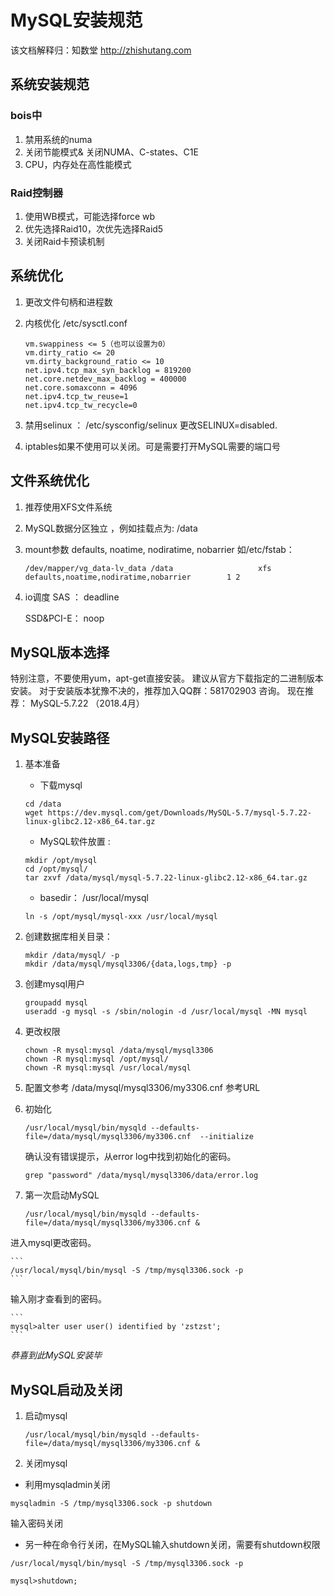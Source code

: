 # MySQL安装规范
该文档解释归：知数堂 http://zhishutang.com

## 系统安装规范

### bois中
1. 禁用系统的numa
2. 关闭节能模式& 关闭NUMA、C-states、C1E
3. CPU，内存处在高性能模式

### Raid控制器
1. 使用WB模式，可能选择force wb
2. 优先选择Raid10，次优先选择Raid5 
3. 关闭Raid卡预读机制

## 系统优化
1. 更改文件句柄和进程数
2. 内核优化 /etc/sysctl.conf  

    ```
    vm.swappiness <= 5（也可以设置为0）
    vm.dirty_ratio <= 20
    vm.dirty_background_ratio <= 10
    net.ipv4.tcp_max_syn_backlog = 819200
    net.core.netdev_max_backlog = 400000
    net.core.somaxconn = 4096
    net.ipv4.tcp_tw_reuse=1
    net.ipv4.tcp_tw_recycle=0
    ```
    
3. 禁用selinux ： /etc/sysconfig/selinux  更改SELINUX=disabled.
4. iptables如果不使用可以关闭。可是需要打开MySQL需要的端口号

## 文件系统优化
1. 推荐使用XFS文件系统
2. MySQL数据分区独立 ，例如挂载点为: /data
3. mount参数 defaults, noatime, nodiratime, nobarrier 如/etc/fstab：

    ```
    /dev/mapper/vg_data-lv_data /data                   xfs     defaults,noatime,nodiratime,nobarrier        1 2
    ```

4. io调度
   SAS      ： deadline
   
   SSD&PCI-E： noop


## MySQL版本选择
特别注意，不要使用yum，apt-get直接安装。 建议从官方下载指定的二进制版本安装。 
对于安装版本犹豫不决的，推荐加入QQ群：581702903 咨询。
现在推荐： MySQL-5.7.22 （2018.4月）

## MySQL安装路径
1.  基本准备 

    * 下载mysql
   
    ``` 
    cd /data
    wget https://dev.mysql.com/get/Downloads/MySQL-5.7/mysql-5.7.22-linux-glibc2.12-x86_64.tar.gz
    ```
  
    * MySQL软件放置 :

    ```  
    mkdir /opt/mysql
    cd /opt/mysql/
    tar zxvf /data/mysql/mysql-5.7.22-linux-glibc2.12-x86_64.tar.gz
    ```

    * basedir：  /usr/local/mysql 
     
    ```
    ln -s /opt/mysql/mysql-xxx /usr/local/mysql
    ```

2.  创建数据库相关目录：

    ```   
    mkdir /data/mysql/ -p
    mkdir /data/mysql/mysql3306/{data,logs,tmp} -p
    ```

3. 创建mysql用户
    
    ```   
    groupadd mysql
    useradd -g mysql -s /sbin/nologin -d /usr/local/mysql -MN mysql
    ```

4. 更改权限

    ```   
    chown -R mysql:mysql /data/mysql/mysql3306
    chown -R mysql:mysql /opt/mysql/
    chown -R mysql:mysql /usr/local/mysql
    ```
   
5. 配置文参考 /data/mysql/mysql3306/my3306.cnf 
   参考URL
   
6. 初始化
     
    ```  
    /usr/local/mysql/bin/mysqld --defaults-file=/data/mysql/mysql3306/my3306.cnf  --initialize
    ```
   
   确认没有错误提示，从error log中找到初始化的密码。
  
    ``` 
    grep "password" /data/mysql/mysql3306/data/error.log
    ```
   
7. 第一次启动MySQL

    ``` 
    /usr/local/mysql/bin/mysqld --defaults-file=/data/mysql/mysql3306/my3306.cnf &
    ```
 进入mysql更改密码。
  
    ```
    /usr/local/mysql/bin/mysql -S /tmp/mysql3306.sock -p 
    ```
  输入刚才查看到的密码。
  
    ```
    mysql>alter user user() identified by 'zstzst';
    ```
  
  *恭喜到此MySQL安装毕*

## MySQL启动及关闭
1. 启动mysql
   
    ```
    /usr/local/mysql/bin/mysqld --defaults-file=/data/mysql/mysql3306/my3306.cnf & 
    ```

2. 关闭mysql


* 利用mysqladmin关闭

```
mysqladmin -S /tmp/mysql3306.sock -p shutdown   
```
输入密码关闭

* 另一种在命令行关闭，在MySQL输入shutdown关闭，需要有shutdown权限

```
/usr/local/mysql/bin/mysql -S /tmp/mysql3306.sock -p 
    
mysql>shutdown;
```


